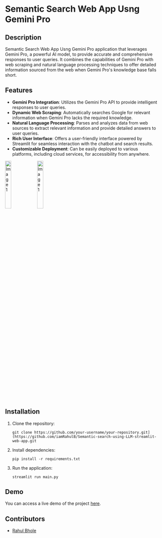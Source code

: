 # Semantic Search Web App Usng Gemini Pro

## Description
Semantic Search Web App Usng Gemini Pro application that leverages Gemini Pro, a powerful AI model, to provide accurate and comprehensive responses to user queries. It combines the capabilities of Gemini Pro with web scraping and natural language processing techniques to offer detailed information sourced from the web when Gemini Pro's knowledge base falls short.

## Features
- **Gemini Pro Integration**: Utilizes the Gemini Pro API to provide intelligent responses to user queries.
- **Dynamic Web Scraping**: Automatically searches Google for relevant information when Gemini Pro lacks the required knowledge.
- **Natural Language Processing**: Parses and analyzes data from web sources to extract relevant information and provide detailed answers to user queries.
- **Rich User Interface**: Offers a user-friendly interface powered by Streamlit for seamless interaction with the chatbot and search results.
- **Customizable Deployment**: Can be easily deployed to various platforms, including cloud services, for accessibility from anywhere.


<div >
    <img src="https://github.com/iamRahulB/Semantic-search-using-LLM-streamlit-web-app/assets/108116259/2ea5f6a2-84c9-43d1-9f8b-f60ad0a4fa47" alt="Image 1" style="height: 20%;">
                <img src="https://github.com/iamRahulB/Semantic-search-using-LLM-streamlit-web-app/assets/108116259/28163c8d-8500-4407-a52a-3d871f9f894d" alt="Image 1" style="height: 20%;">


</div>



## Installation

1. Clone the repository:
   ```
   git clone https://github.com/your-username/your-repository.git](https://github.com/iamRahulB/Semantic-search-using-LLM-streamlit-web-app.git
3. Install dependencies:
   ```
   pip install -r requirements.txt
3. Run the application:
   ```
   streamlit run main.py
## Demo
You can access a live demo of the project [here](demo-link).


## Contributors
- [Rahul Bhole](https://github.com/iamRahulB)





